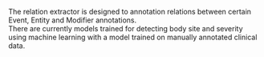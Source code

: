The relation extractor is designed to annotation relations between certain Event, Entity and Modifier annotations.  
There are currently models trained for detecting body site and severity using machine learning with a model trained on manually annotated clinical data.
